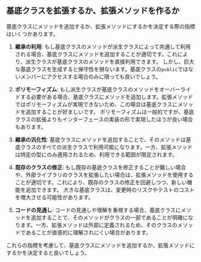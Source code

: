 ## 基底クラスを拡張するか、拡張メソッドを作るか

基底クラスにメソッドを追加するか、拡張メソッドにするかを決定する際の指標はいくつかあります。

1. **継承の利用**: もし基底クラスのメソッドが派生クラスによって共通して利用される場合、基底クラスにメソッドを追加することが適切です。これにより、派生クラスが基底クラスのメソッドを直接利用できます。
しかし、巨大な基底クラスを生成すると保守性を損ないます。基底クラスの`public`ではないメンバーにアクセスする場合のみに限っても良いでしょう。

2. **ポリモーフィズム**: もし派生クラスが基底クラスのメソッドをオーバーライドする必要がある場合、基底クラスにメソッドを追加します。拡張メソッドではポリモーフィズムが実現できないため、この場合は基底クラスにメソッドを追加することが好ましいです。
ポリモーフィズムは一般的ですが、基底クラスの拡張よりもインターフェースの実装の形で実現したほうが良い場合もあります。

3. **継承の汎化性**: 基底クラスにメソッドを追加することで、そのメソッドは基底クラスのすべての派生クラスで利用可能になります。一方、拡張メソッドは特定の型にのみ適用されるため、利用できる範囲が限定されます。

4. **既存のクラスの修正**: もし既存の基底クラスを修正することが難しい場合や、外部ライブラリのクラスを拡張したい場合は、拡張メソッドを使用することが適切です。これにより、既存のクラスの修正を回避しつつ、新しい機能を追加できます。
大きな基底クラスは、変更時のリスクやテストのコストを増大させる可能性があります。

5. **コードの見通し**: コードの見通しや理解を重視する場合、基底クラスにメソッドを追加することで、そのメソッドがクラスの一部であることが明確になります。一方、拡張メソッドは外部に定義されるため、そのクラスのメソッドであることが直感的に理解されにくい場合があります。

これらの指標を考慮して、基底クラスにメソッドを追加するか、拡張メソッドにするかを決定すると良いでしょう。
